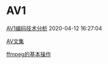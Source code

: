 # AV1

[AV1编码技术分析](https://blog.csdn.net/ichenwin/article/details/105024932)  2020-04-12 16:27:04

[AV文集](video.md)

[ffmpeg的基本操作](ffmpeg.md)
